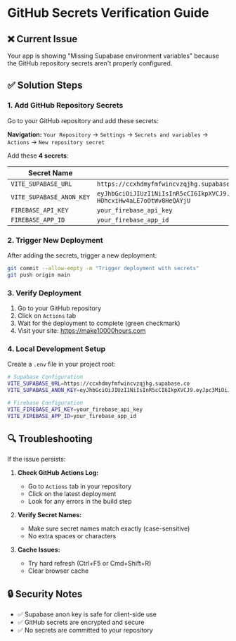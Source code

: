# GitHub Secrets Verification Guide

## ❌ Current Issue
Your app is showing "Missing Supabase environment variables" because the GitHub repository secrets aren't properly configured.

## ✅ Solution Steps

### 1. Add GitHub Repository Secrets

Go to your GitHub repository and add these secrets:

**Navigation:** `Your Repository` → `Settings` → `Secrets and variables` → `Actions` → `New repository secret`

Add these **4 secrets**:

| Secret Name | Secret Value |
|-------------|--------------|
| `VITE_SUPABASE_URL` | `https://ccxhdmyfmfwincvzqjhg.supabase.co` |
| `VITE_SUPABASE_ANON_KEY` | `eyJhbGciOiJIUzI1NiIsInR5cCI6IkpXVCJ9.eyJpc3MiOiJzdXBhYmFzZSIsInJlZiI6ImNjeGhkbXlmbWZ3aW5jdnpxamhnIiwicm9sZSI6ImFub24iLCJpYXQiOjE3NDIxNDAyMzIsImV4cCI6MjA1NzcxNjIzMn0.nf8fOFwXcFayteHi-HOhcxiHw4aLE7oOtWv8HeQAYjU` |
| `FIREBASE_API_KEY` | `your_firebase_api_key` |
| `FIREBASE_APP_ID` | `your_firebase_app_id` |

### 2. Trigger New Deployment

After adding the secrets, trigger a new deployment:

```bash
git commit --allow-empty -m "Trigger deployment with secrets"
git push origin main
```

### 3. Verify Deployment

1. Go to your GitHub repository
2. Click on `Actions` tab
3. Wait for the deployment to complete (green checkmark)
4. Visit your site: https://make10000hours.com

### 4. Local Development Setup

Create a `.env` file in your project root:

```bash
# Supabase Configuration
VITE_SUPABASE_URL=https://ccxhdmyfmfwincvzqjhg.supabase.co
VITE_SUPABASE_ANON_KEY=eyJhbGciOiJIUzI1NiIsInR5cCI6IkpXVCJ9.eyJpc3MiOiJzdXBhYmFzZSIsInJlZiI6ImNjeGhkbXlmbWZ3aW5jdnpxamhnIiwicm9sZSI6ImFub24iLCJpYXQiOjE3NDIxNDAyMzIsImV4cCI6MjA1NzcxNjIzMn0.nf8fOFwXcFayteHi-HOhcxiHw4aLE7oOtWv8HeQAYjU

# Firebase Configuration
VITE_FIREBASE_API_KEY=your_firebase_api_key
VITE_FIREBASE_APP_ID=your_firebase_app_id
```

## 🔍 Troubleshooting

If the issue persists:

1. **Check GitHub Actions Log:**
   - Go to `Actions` tab in your repository
   - Click on the latest deployment
   - Look for any errors in the build step

2. **Verify Secret Names:**
   - Make sure secret names match exactly (case-sensitive)
   - No extra spaces or characters

3. **Cache Issues:**
   - Try hard refresh (Ctrl+F5 or Cmd+Shift+R)
   - Clear browser cache

## 🔒 Security Notes

- ✅ Supabase anon key is safe for client-side use
- ✅ GitHub secrets are encrypted and secure
- ✅ No secrets are committed to your repository 